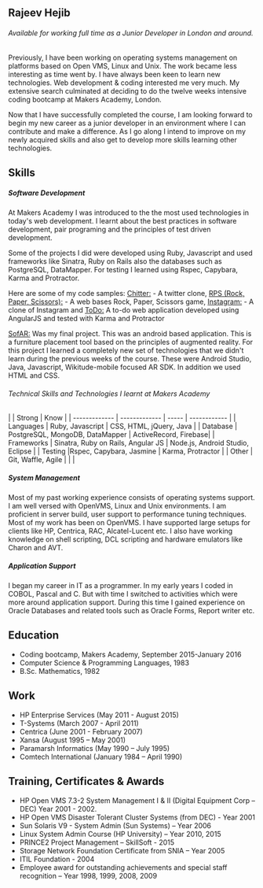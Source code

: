 ## Rajeev Hejib

###### Available for working full time as a Junior Developer in London and around.

Previously, I have been working on operating systems management on platforms based on Open VMS, Linux and Unix. The work became less interesting as time went by. I have always been keen to learn new technologies.  Web development & coding interested me very much. My extensive search culminated at deciding to do the twelve weeks intensive coding bootcamp at Makers Academy, London.

Now that I have successfully completed the course, I am looking forward to begin my new career as a junior developer in an environment where I can contribute and make a difference.  As I go along I intend to improve on my newly acquired skills and also get to develop more skills learning other technologies.


## Skills

##### Software Development

At Makers Academy I was introduced to the the most used technologies in today's web development. I learnt about the best practices in software development, pair programing and the principles of test driven development.

Some of the projects I did were developed using Ruby, Javascript and used frameworks like Sinatra, Ruby on Rails also the databases such as PostgreSQL, DataMapper.  For testing I learned using Rspec, Capybara, Karma and Protractor.

Here are some of my code samples:
 [Chitter:](https://github.com/RajeevHejib/chitter-challenge) - A twitter clone, [RPS (Rock, Paper, Scissors):](https://github.com/RajeevHejib/rps-challenge) - A web bases Rock, Paper, Scissors game,  [Instagram:](https://github.com/RajeevHejib/instagram-challenge) - A clone of Instagram and  [ToDo:](https://github.com/RajeevHejib/todo_challenge) A to-do web application developed using AngularJS and tested with Karma and Protractor

[SofAR:](https://github.com/djtango/furniture-app)  Was my final project.  This was an android based application.  This  is a furniture placement tool based on the principles of augmented reality.  For this project I learned a completely new set of technologies that we didn't learn during the previous weeks of the course.  These were Android Studio, Java, Javascript, Wikitude-mobile focused AR SDK.  In addition we used HTML and CSS.

###### Technical Skills and Technologies I learnt at Makers Academy


|               | Strong        | Know  |
| ------------- | ------------- | ----- | ------------ |
| Languages     | Ruby, Javascript | CSS, HTML, jQuery, Java |
| Database      | PostgreSQL, MongoDB, DataMapper      | ActiveRecord, Firebase|
| Frameworks    | Sinatra, Ruby on Rails, Angular JS      | Node.js, Android Studio, Eclipse |
| Testing       |Rspec, Capybara, Jasmine | Karma, Protractor |
| Other         | Git, Waffle, Agile | | |



##### System Management

Most of my past working experience consists of operating systems support. I am well versed with OpenVMS, Linux and Unix environments.  I am proficient in server build, user support to performance tuning techniques. Most of my work has been on OpenVMS.  I have supported large setups for clients like HP, Centrica, RAC, Alcatel-Lucent etc. I also have working knowledge on shell scripting, DCL scripting and hardware emulators like Charon and AVT.

##### Application Support

I began my career in IT as a programmer.  In my early years I coded in COBOL, Pascal and C.  But with time I switched to activities which were more around application support.  During this time I gained experience on Oracle Databases and related tools such as Oracle Forms, Report writer etc.


## Education

- Coding bootcamp, Makers Academy, September 2015-January 2016
- Computer Science & Programming Languages, 1983
- B.Sc. Mathematics, 1982

## Work
- HP Enterprise Services (May 2011 - August 2015)
- T-Systems (March 2007 - April 2011)
- Centrica (June 2001 - February 2007)
- Xansa (August 1995 – May 2001)
- Paramarsh Informatics (May 1990 – July 1995)
- Comtech International (January 1984 – April 1990)


## Training, Certificates & Awards
- HP Open VMS 7.3-2 System Management I & II (Digital Equipment Corp – DEC) Year 2001 - 2002.
- HP Open VMS Disaster Tolerant Cluster Systems (from DEC) -  Year 2001
- Sun Solaris V9 - System Admin (Sun Systems) – Year 2006
- Linux System Admin Course (HP University) – Year 2010, 2015
- PRINCE2 Project Management – SkillSoft - 2015
- Storage Network  Foundation Certificate from SNIA – Year 2005
- ITIL Foundation - 2004
- Employee award for outstanding achievements and special staff recognition – Year 1998, 1999, 2008, 2009
